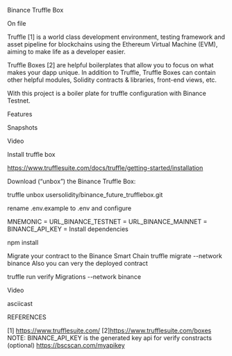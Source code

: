 Binance Truffle Box


 On file

Truffle [1] is a world class development environment, testing framework and asset pipeline for blockchains using the Ethereum Virtual Machine (EVM), aiming to make life as a developer easier.


Truffle Boxes [2] are helpful boilerplates that allow you to focus on what makes your dapp unique. In addition to Truffle, Truffle Boxes can contain other helpful modules, Solidity contracts & libraries, front-end views, etc.

With this project is a boiler plate for truffle configuration with Binance Testnet.

Features

Snapshots

Video

Install truffle box


https://www.trufflesuite.com/docs/truffle/getting-started/installation

Download (“unbox”) the Binance Truffle Box:

truffle unbox  usersolidity/binance_future_trufflebox.git

rename .env.example to .env and configure

MNEMONIC =
URL_BINANCE_TESTNET =
URL_BINANCE_MAINNET =
BINANCE_API_KEY =
Install dependencies

npm install

Migrate your contract to the Binance Smart Chain
truffle migrate --network binance
Also you can very the deployed contract

truffle run verify Migrations --network binance

Video

asciicast

REFERENCES

[1] https://www.trufflesuite.com/
[2]https://www.trufflesuite.com/boxes
NOTE: BINANCE_API_KEY is the generated key api for verify constracts (optional)
https://bscscan.com/myapikey

